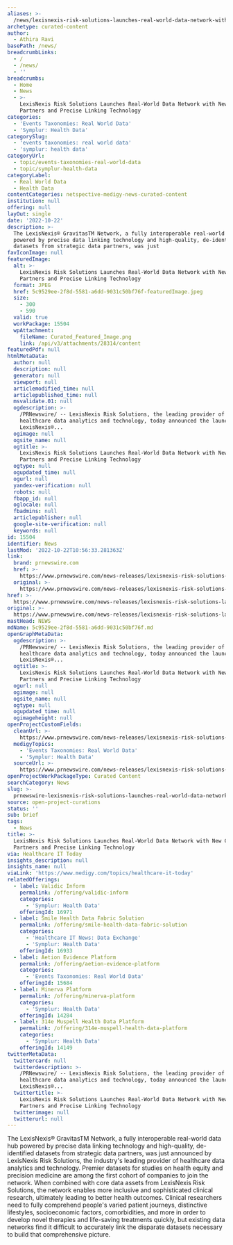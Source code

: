 ```yaml
---
aliases: >-
  /news/lexisnexis-risk-solutions-launches-real-world-data-network-with-new-clinical-partners-and-precise-linking-technology
archetype: curated-content
author:
  - Athira Ravi
basePath: /news/
breadcrumbLinks:
  - /
  - /news/
  - ''
breadcrumbs:
  - Home
  - News
  - >-
    LexisNexis Risk Solutions Launches Real-World Data Network with New Clinical
    Partners and Precise Linking Technology
categories:
  - 'Events Taxonomies: Real World Data'
  - 'Symplur: Health Data'
categorySlug:
  - 'events taxonomies: real world data'
  - 'symplur: health data'
categoryUrl:
  - topic/events-taxonomies-real-world-data
  - topic/symplur-health-data
categoryLabel:
  - Real World Data
  - Health Data
contentCategories: netspective-medigy-news-curated-content
institution: null
offering: null
layOut: single
date: '2022-10-22'
description: >-
  The LexisNexis® GravitasTM Network, a fully interoperable real-world data hub
  powered by precise data linking technology and high-quality, de-identified
  datasets from strategic data partners, was just
favIconImage: null
featuredImage:
  alt: >-
    LexisNexis Risk Solutions Launches Real-World Data Network with New Clinical
    Partners and Precise Linking Technology
  format: JPEG
  href: 5c9529ee-2f8d-5581-a6dd-9031c50bf76f-featuredImage.jpeg
  size:
    - 300
    - 590
  valid: true
  workPackage: 15504
  wpAttachment:
    fileName: Curated_Featured_Image.png
    link: /api/v3/attachments/28314/content
featuredPdf: null
htmlMetaData:
  author: null
  description: null
  generator: null
  viewport: null
  articlemodified_time: null
  articlepublished_time: null
  msvalidate.01: null
  ogdescription: >-
    /PRNewswire/ -- LexisNexis Risk Solutions, the leading provider of
    healthcare data analytics and technology, today announced the launch of the
    LexisNexis®...
  ogimage: null
  ogsite_name: null
  ogtitle: >-
    LexisNexis Risk Solutions Launches Real-World Data Network with New Clinical
    Partners and Precise Linking Technology
  ogtype: null
  ogupdated_time: null
  ogurl: null
  yandex-verification: null
  robots: null
  fbapp_id: null
  oglocale: null
  fbadmins: null
  articlepublisher: null
  google-site-verification: null
  keywords: null
id: 15504
identifier: News
lastMod: '2022-10-22T10:56:33.281363Z'
link:
  brand: prnewswire.com
  href: >-
    https://www.prnewswire.com/news-releases/lexisnexis-risk-solutions-launches-real-world-data-network-with-new-clinical-partners-and-precise-linking-technology-301641628.html
  original: >-
    https://www.prnewswire.com/news-releases/lexisnexis-risk-solutions-launches-real-world-data-network-with-new-clinical-partners-and-precise-linking-technology-301641628.html
href: >-
  https://www.prnewswire.com/news-releases/lexisnexis-risk-solutions-launches-real-world-data-network-with-new-clinical-partners-and-precise-linking-technology-301641628.html
original: >-
  https://www.prnewswire.com/news-releases/lexisnexis-risk-solutions-launches-real-world-data-network-with-new-clinical-partners-and-precise-linking-technology-301641628.html
mastHead: NEWS
mdName: 5c9529ee-2f8d-5581-a6dd-9031c50bf76f.md
openGraphMetaData:
  ogdescription: >-
    /PRNewswire/ -- LexisNexis Risk Solutions, the leading provider of
    healthcare data analytics and technology, today announced the launch of the
    LexisNexis®...
  ogtitle: >-
    LexisNexis Risk Solutions Launches Real-World Data Network with New Clinical
    Partners and Precise Linking Technology
  ogurl: null
  ogimage: null
  ogsite_name: null
  ogtype: null
  ogupdated_time: null
  ogimageheight: null
openProjectCustomFields:
  cleanUrl: >-
    https://www.prnewswire.com/news-releases/lexisnexis-risk-solutions-launches-real-world-data-network-with-new-clinical-partners-and-precise-linking-technology-301641628.html
  medigyTopics:
    - 'Events Taxonomies: Real World Data'
    - 'Symplur: Health Data'
  sourceUrl: >-
    https://www.prnewswire.com/news-releases/lexisnexis-risk-solutions-launches-real-world-data-network-with-new-clinical-partners-and-precise-linking-technology-301641628.html
openProjectWorkPackageType: Curated Content
searchCategory: News
slug: >-
  prnewswire-lexisnexis-risk-solutions-launches-real-world-data-network-with-new-clinical-partners-and-precise-linking-technology
source: open-project-curations
status: ''
sub: brief
tags:
  - News
title: >-
  LexisNexis Risk Solutions Launches Real-World Data Network with New Clinical
  Partners and Precise Linking Technology
via: Healthcare IT Today
insights_description: null
insights_name: null
viaLink: 'https://www.medigy.com/topics/healthcare-it-today'
relatedOfferings:
  - label: Validic Inform
    permalink: /offering/validic-inform
    categories:
      - 'Symplur: Health Data'
    offeringId: 16971
  - label: Smile Health Data Fabric Solution
    permalink: /offering/smile-health-data-fabric-solution
    categories:
      - 'Healthcare IT News: Data Exchange'
      - 'Symplur: Health Data'
    offeringId: 16933
  - label: Aetion Evidence Platform
    permalink: /offering/aetion-evidence-platform
    categories:
      - 'Events Taxonomies: Real World Data'
    offeringId: 15684
  - label: Minerva Platform
    permalink: /offering/minerva-platform
    categories:
      - 'Symplur: Health Data'
    offeringId: 14284
  - label: 314e Muspell Health Data Platform
    permalink: /offering/314e-muspell-health-data-platform
    categories:
      - 'Symplur: Health Data'
    offeringId: 14149
twitterMetaData:
  twittercard: null
  twitterdescription: >-
    /PRNewswire/ -- LexisNexis Risk Solutions, the leading provider of
    healthcare data analytics and technology, today announced the launch of the
    LexisNexis®...
  twittertitle: >-
    LexisNexis Risk Solutions Launches Real-World Data Network with New Clinical
    Partners and Precise Linking Technology
  twitterimage: null
  twitterurl: null
---
```

<p>The LexisNexis® GravitasTM Network, a fully interoperable real-world data hub powered by precise data linking technology and high-quality, de-identified datasets from strategic data partners, was just announced by LexisNexis Risk Solutions, the industry's leading provider of healthcare data analytics and technology. Premier datasets for studies on health equity and precision medicine are among the first cohort of companies to join the network. When combined with core data assets from LexisNexis Risk Solutions, the network enables more inclusive and sophisticated clinical research, ultimately leading to better health outcomes. Clinical researchers need to fully comprehend people's varied patient journeys, distinctive lifestyles, socioeconomic factors, comorbidities, and more in order to develop novel therapies and life-saving treatments quickly, but existing data networks find it difficult to accurately link the disparate datasets necessary to build that comprehensive picture.</p>